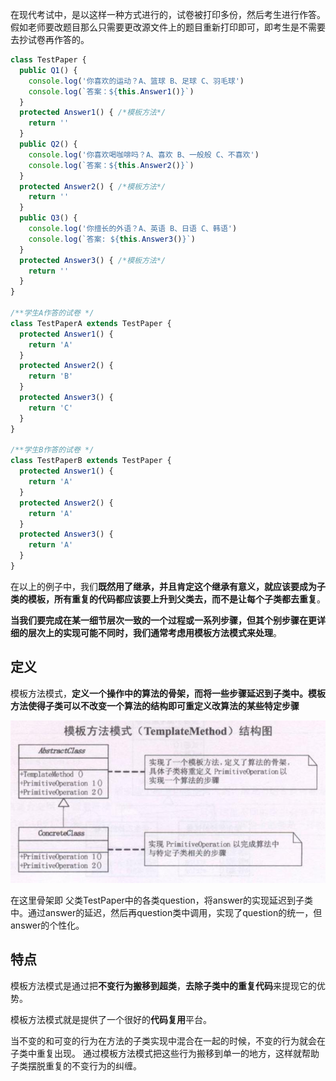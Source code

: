 在现代考试中，是以这样一种方式进行的，试卷被打印多份，然后考生进行作答。假如老师要改题目那么只需要更改源文件上的题目重新打印即可，即考生是不需要去抄试卷再作答的。
```typescript
class TestPaper {
  public Q1() {
    console.log('你喜欢的运动？A、篮球 B、足球 C、羽毛球')
    console.log(`答案：${this.Answer1()}`)
  }
  protected Answer1() { /*模板方法*/
    return ''
  }
  public Q2() {
    console.log('你喜欢喝咖啡吗？A、喜欢 B、一般般 C、不喜欢')
    console.log(`答案：${this.Answer2()}`)
  }
  protected Answer2() { /*模板方法*/
    return ''
  }
  public Q3() {
    console.log('你擅长的外语？A、英语 B、日语 C、韩语')
    console.log(`答案: ${this.Answer3()}`)
  }
  protected Answer3() { /*模板方法*/
    return ''
  }
}

/**学生A作答的试卷 */
class TestPaperA extends TestPaper {
  protected Answer1() {
    return 'A'
  }
  protected Answer2() {
    return 'B'
  }
  protected Answer3() {
    return 'C'
  }
}

/**学生B作答的试卷 */
class TestPaperB extends TestPaper {
  protected Answer1() {
    return 'A'
  }
  protected Answer2() {
    return 'A'
  }
  protected Answer3() {
    return 'A'
  }
}
```

在以上的例子中，我们**既然用了继承，并且肯定这个继承有意义，就应该要成为子类的模板，所有重复的代码都应该要上升到父类去，而不是让每个子类都去重复**。

**当我们要完成在某一细节层次一致的一个过程或一系列步骤，但其个别步骤在更详细的层次上的实现可能不同时，我们通常考虑用模板方法模式来处理**。


## 定义
模板方法模式，**定义一个操作中的算法的骨架，而将一些步骤延迟到子类中。模板方法使得子类可以不改变一个算法的结构即可重定义改算法的某些特定步骤**

![1](./1.jpg)

在这里骨架即 父类TestPaper中的各类question，将answer的实现延迟到子类中。通过answer的延迟，然后再question类中调用，实现了question的统一，但answer的个性化。

## 特点
模板方法模式是通过把**不变行为搬移到超类**，**去除子类中的重复代码**来提现它的优势。

模板方法模式就是提供了一个很好的**代码复用**平台。

当不变的和可变的行为在方法的子类实现中混合在一起的时候，不变的行为就会在子类中重复出现。 通过模板方法模式把这些行为搬移到单一的地方，这样就帮助子类摆脱重复的不变行为的纠缠。